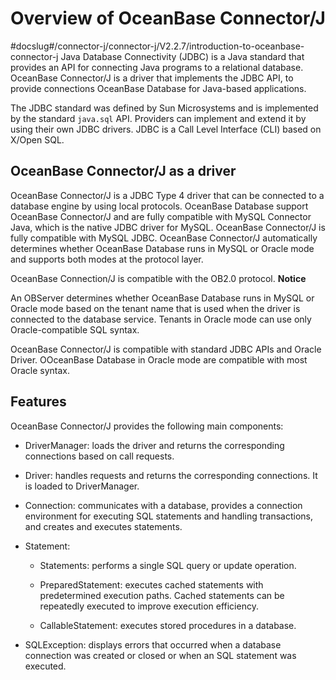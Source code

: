 Overview of OceanBase Connector/J 
======================================================
#docslug#/connector-j/connector-j/V2.2.7/introduction-to-oceanbase-connector-j
Java Database Connectivity (JDBC) is a Java standard that provides an API for connecting Java programs to a relational database. OceanBase Connector/J is a driver that implements the JDBC API, to provide connections OceanBase Database for Java-based applications. 

The JDBC standard was defined by Sun Microsystems and is implemented by the standard `java.sql` API. Providers can implement and extend it by using their own JDBC drivers. JDBC is a Call Level Interface (CLI) based on X/Open SQL. 

OceanBase Connector/J as a driver 
--------------------------------------------------

OceanBase Connector/J is a JDBC Type 4 driver that can be connected to a database engine by using local protocols. OceanBase Database support OceanBase Connector/J and are fully compatible with MySQL Connector Java, which is the native JDBC driver for MySQL. OceanBase Connector/J is fully compatible with MySQL JDBC. OceanBase Connector/J automatically determines whether OceanBase Database runs in MySQL or Oracle mode and supports both modes at the protocol layer. 

OceanBase Connection/J is compatible with the OB2.0 protocol. 
**Notice**



An OBServer determines whether OceanBase Database runs in MySQL or Oracle mode based on the tenant name that is used when the driver is connected to the database service. Tenants in Oracle mode can use only Oracle-compatible SQL syntax.

OceanBase Connector/J is compatible with standard JDBC APIs and Oracle Driver. OOceanBase Database in Oracle mode are compatible with most Oracle syntax. 

Features 
--------------------------

OceanBase Connector/J provides the following main components:

* DriverManager: loads the driver and returns the corresponding connections based on call requests.

  

* Driver: handles requests and returns the corresponding connections. It is loaded to DriverManager.

  

* Connection: communicates with a database, provides a connection environment for executing SQL statements and handling transactions, and creates and executes statements.

  



* Statement:

  * Statements: performs a single SQL query or update operation.

    
  
  * PreparedStatement: executes cached statements with predetermined execution paths. Cached statements can be repeatedly executed to improve execution efficiency.

    
  
  * CallableStatement: executes stored procedures in a database.

    
  

  


* SQLException: displays errors that occurred when a database connection was created or closed or when an SQL statement was executed.

  



